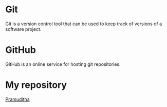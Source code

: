 # Git
Git is a version control tool that can be used to keep track of versions of a software project.  
# GitHub
GitHub is an online service for hosting git repositories.  
# My repository
[Pramuditha](https://github.com/pramu664)
